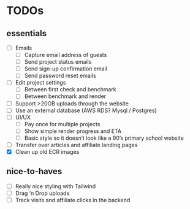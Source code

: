 # TODOs

## essentials

- [ ]  Emails
    - [ ]  Capture email address of guests
    - [ ]  Send project status emails
    - [ ]  Send sign-up confirmation email
    - [ ]  Send password reset emails
- [ ]  Edit project settings
    - [ ]  Between first check and benchmark
    - [ ]  Between benchmark and render
- [ ]  Support >20GB uploads through the website
- [ ]  Use an external database (AWS RDS? Mysql / Postgres)
- [ ]  UI/UX
    - [ ]  Pay once for multiple projects
    - [ ]  Show simple render progress and ETA
    - [ ]  Basic style so it doesn’t look like a 90’s primary school website
- [ ]  Transfer over articles and affiliate landing pages
- [x]  Clean up old ECR images

## nice-to-haves

- [ ]  Really nice styling with Tailwind
- [ ]  Drag ‘n Drop uploads
- [ ]  Track visits and affiliate clicks in the backend
